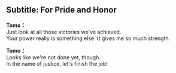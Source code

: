 # 

  
## Subtitle: For Pride and Honor
  
**Tomo：**  
Just look at all those victories we've achieved.  
Your power really is something else. It gives me so much strength.  
  
**Tomo：**  
Looks like we're not done yet, though.  
In the name of justice, let's finish the job!  
